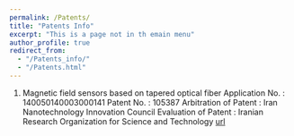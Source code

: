 ```yaml
---
permalink: /Patents/
title: "Patents Info"
excerpt: "This is a page not in th emain menu"
author_profile: true
redirect_from: 
  - "/Patents_info/"
  - "/Patents.html"
---
```


1)  Magnetic field sensors based on tapered optical fiber
    Application No. : 140050140003000141
    Patent No. : 105387
    Arbitration of Patent : Iran Nanotechnology Innovation Council
    Evaluation of Patent : Iranian Research Organization for Science and Technology
    [url](https://ipm.ssaa.ir/Search-Result?page=1&DecNo=140050140003000141&RN=105387)
